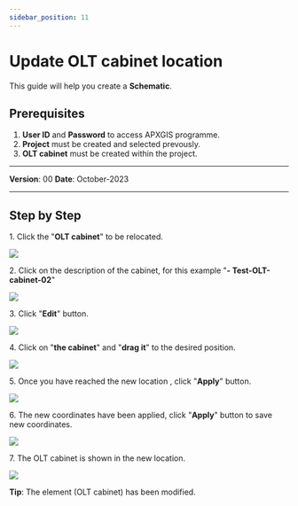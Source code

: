 ```yaml
---
sidebar_position: 11
---
```

# Update OLT cabinet location

This guide will help you create a **Schematic**.

## **Prerequisites**
1.	**User ID** and **Password** to access APXGIS programme.
2.  **Project** must be created and selected prevously.
3.  **OLT cabinet** must be created within the project.

------------

**Version**: 00
**Date**: October-2023

------------
## **Step by Step**


1\. Click the "**OLT cabinet**" to be relocated.

![](/img/OPE-LMT-UPD-01/OPE-LMT-UPD-01-STP01.png)


2\. Click on the description of the cabinet, for this example "**\- Test-OLT-cabinet-02**"

![](/img/OPE-LMT-UPD-01/OPE-LMT-UPD-01-STP02.png)


3\. Click "**Edit**" button.

![](/img/OPE-LMT-UPD-01/OPE-LMT-UPD-01-STP03.png)


4\. Click on "**the cabinet**" and "**drag it**" to the desired position.

![](/img/OPE-LMT-UPD-01/OPE-LMT-UPD-01-STP04.png)


5\. Once you have reached the new location , click "**Apply**" button.

![](/img/OPE-LMT-UPD-01/OPE-LMT-UPD-01-STP05.png)


6\. The new coordinates have been applied, click "**Apply**" button to save new coordinates.

![](/img/OPE-LMT-UPD-01/OPE-LMT-UPD-01-STP06.png)


7\. The OLT cabinet  is shown in the new location.

![](/img/OPE-LMT-UPD-01/OPE-LMT-UPD-01-STP07.png)

**Tip**: The element (OLT cabinet) has been modified.

